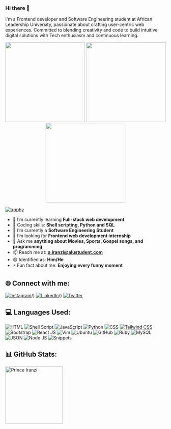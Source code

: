 ### Hi there 👋
I'm a Frontend developer and Software Engineering student at African Leadership University, passionate about crafting user-centric web experiences. Committed to blending creativity and code to build intuitive digital solutions with Tech enthusiasm and continuous learning.
<div id="header" align="center">
  <img src="https://cdn.dribbble.com/users/239755/screenshots/3019824/dave_coding_dribbble.gif" width="250"/>
  <img src="https://cdn.dribbble.com/users/1162077/screenshots/3848914/programmer.gif" width="250"/>
  <img src="http://www.textures4photoshop.com/tex/thumbs/matrix-code-animation-gif-free-animated-background-716.gif" width="250"/>
</div>

[![trophy](https://github-profile-trophy.vercel.app/?username=iranziprince01)](https://github.com/ryo-ma/github-profile-trophy)

- 🔭 I’m currently learning  **Full-stack web development**
- 🌱 Coding skills: **Shell scripting, Python and SQL**
- 🌱 I’m currently a **Software Engineering Student**
- 👯 I’m looking for **Frontend web development internship**
- 💬 Ask me **anything about Movies, Sports, Gospel songs, and programming**
- 📫 Reach me at: **p.iranzi@alustudent.com**
- 😄 Identified as: **Him/He**
- ⚡ Fun fact about me: **Enjoying every funny moment**

## 🌐 Connect with me:
[![Instagram](https://img.shields.io/badge/Instagram-%23E4405F.svg?logo=Instagram&logoColor=white)](https://www.instagram.com/i.p.b.s_prince/)/) [![LinkedIn](https://img.shields.io/badge/LinkedIn-%230077B5.svg?logo=linkedin&logoColor=white)](https://www.linkedin.com/in/prince-iranzi)/) [![Twitter](https://img.shields.io/badge/Twitter-%231DA1F2.svg?logo=Twitter&logoColor=white)](https://twitter.com/Iranziprince2)

## 💻 Languages Used:
![HTML](https://img.shields.io/badge/HTML-239120?style=for-the-badge&logo=html5&logoColor=white) ![Shell Script](https://img.shields.io/badge/shell_script-%23121011.svg?style=for-the-badge&logo=gnu-bash&logoColor=white) ![JavaScript](https://img.shields.io/badge/javascript-%23323330.svg?style=for-the-badge&logo=javascript&logoColor=%23F7DF1E) ![Python](https://img.shields.io/badge/python-3670A0?style=for-the-badge&logo=python&logoColor=ffdd54) ![CSS](https://img.shields.io/badge/CSS-239120?&style=for-the-badge&logo=css3&logoColor=white) [![Tailwind CSS](https://img.shields.io/badge/Visual_Studio_Code-007ACC?style=for-the-badge&logo=visual-studio-code&logoColor=white)](https://code.visualstudio.com/) ![Bootstrap](https://img.shields.io/badge/pycharm-%23121011.svg?style=for-the-badge&logo=pycharm&logoColor=green) ![React JS](https://img.shields.io/badge/Atom-66595C?style=for-the-badge&logo=Atom&logoColor=white) ![Vim](https://img.shields.io/badge/VIM-%2311AB00.svg?&style=for-the-badge&logo=vim&logoColor=white) ![Ubuntu](https://img.shields.io/badge/Ubuntu-E95420?style=for-the-badge&logo=ubuntu&logoColor=white) ![GitHub](https://img.shields.io/badge/GIT-E44C30?style=for-the-badge&logo=git&logoColor=white) ![Ruby](https://img.shields.io/badge/Ruby-CC342D?style=for-the-badge&logo=ruby&logoColor=white) ![MySQL](https://img.shields.io/badge/MySQL-%2300f.svg?style=for-the-badge&logo=mysql&logoColor=white) ![JSON](https://img.shields.io/badge/blender-%23F5792A.svg?style=for-the-badge&logo=blender&logoColor=white) ![Node JS](https://img.shields.io/badge/Coursera-0056D2?style=for-the-badge&logo=Coursera&logoColor=white) ![Snippets](https://img.shields.io/badge/Google%20Sheets-34A853?style=for-the-badge&logo=google-sheets&logoColor=white) 

## 📊 GitHub Stats:
<p><img height="180px" align="center" src="https://github.com/iranziprince01/iranziprince01/assets/116654088/4e6662d6-80be-4574-9559-16876b6092b0" alt="Prince Iranzi" /></p>
